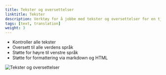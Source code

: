 ```yaml
---
title: Tekster og oversettelser
linktitle: Tekster
description: Verktøy for å jobbe med tekster og oversettelser for en tjeneste
tags: [text, translation]
weight: 3
---
```


- Kontroller alle tekster
- Oversett til alle verdens språk
- Støtte for høyre til venstre språk
- Støtte for formattering via markdown og HTML


![Tekster og oversettelser](./text-editor.png.png "Tekster og oversettelser")